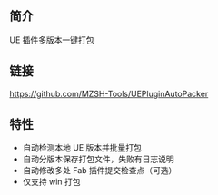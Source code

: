 ## 简介

UE 插件多版本一键打包

## 链接

https://github.com/MZSH-Tools/UEPluginAutoPacker
    
## 特性

- 自动检测本地 UE 版本并批量打包
- 自动分版本保存打包文件，失败有日志说明
- 自动修改多处 Fab 插件提交检查点（可选）
- 仅支持 win 打包